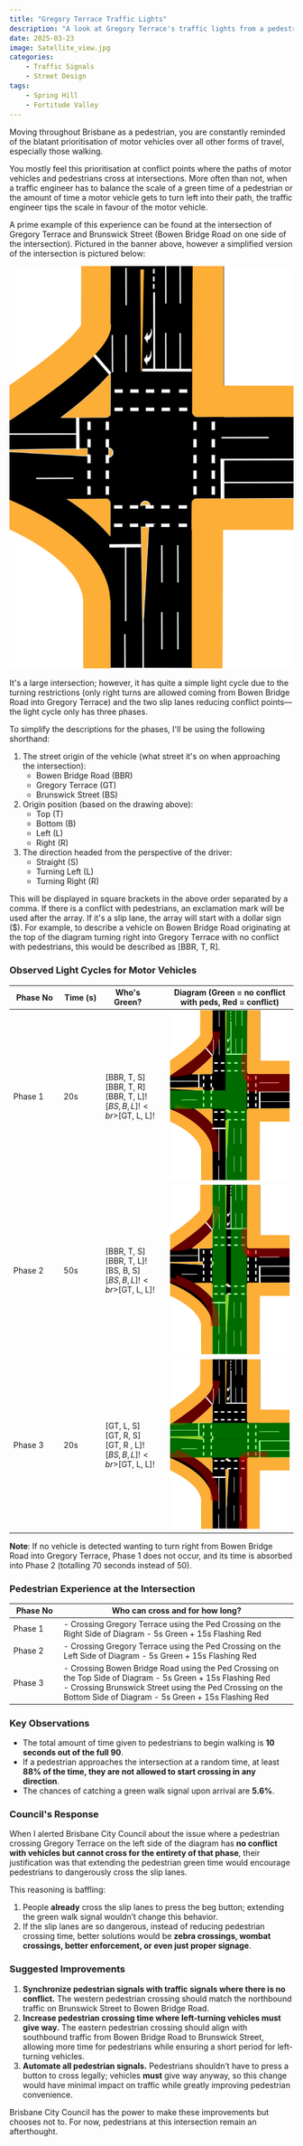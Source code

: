 ```yaml
---
title: "Gregory Terrace Traffic Lights"
description: "A look at Gregory Terrace's traffic lights from a pedestrian's perspective."
date: 2025-03-23
image: Satellite_view.jpg
categories:
    - Traffic Signals
    - Street Design
tags:  
    - Spring Hill
    - Fortitude Valley
---
```


Moving throughout Brisbane as a pedestrian, you are constantly reminded of the blatant prioritisation of motor vehicles over all other forms of travel, especially those walking.

You mostly feel this prioritisation at conflict points where the paths of motor vehicles and pedestrians cross at intersections. More often than not, when a traffic engineer has to balance the scale of a green time of a pedestrian or the amount of time a motor vehicle gets to turn left into their path, the traffic engineer tips the scale in favour of the motor vehicle.

A prime example of this experience can be found at the intersection of Gregory Terrace and Brunswick Street (Bowen Bridge Road on one side of the intersection). Pictured in the banner above, however a simplified version of the intersection is pictured below:

![Simplified intersection at Gregory Terrace](Brunswick_Street.png)

It's a large intersection; however, it has quite a simple light cycle due to the turning restrictions (only right turns are allowed coming from Bowen Bridge Road into Gregory Terrace) and the two slip lanes reducing conflict points—the light cycle only has three phases.

To simplify the descriptions for the phases, I'll be using the following shorthand:
1. The street origin of the vehicle (what street it's on when approaching the intersection):
   - Bowen Bridge Road (BBR)
   - Gregory Terrace (GT)
   - Brunswick Street (BS)
2. Origin position (based on the drawing above):
   - Top (T)
   - Bottom (B)
   - Left (L)
   - Right (R)
3. The direction headed from the perspective of the driver:
   - Straight (S)
   - Turning Left (L)
   - Turning Right (R)

This will be displayed in square brackets in the above order separated by a comma. If there is a conflict with pedestrians, an exclamation mark will be used after the array. If it's a slip lane, the array will start with a dollar sign ($). For example, to describe a vehicle on Bowen Bridge Road originating at the top of the diagram turning right into Gregory Terrace with no conflict with pedestrians, this would be described as [BBR, T, R].

### Observed Light Cycles for Motor Vehicles

| <div style="width:75px">Phase No</div>| <div style="width:60px">Time (s)</div> | <div style="width:80px">Who's Green?</div> | Diagram (Green = no conflict with peds, Red = conflict) |
|----|----|----|----|
| Phase 1 | 20s | [BBR, T, S]<br>[BBR, T, R]<br>[BBR, T, L]!<br>$[BS, B, L]!<br>$[GT, L, L]! | ![Phase 1](phase1.png) |
| Phase 2 | 50s | [BBR, T, S]<br>[BBR, T, L]!<br>[BS, B, S] <br>$[BS, B, L]!<br>$[GT, L, L]! | ![Phase 2](phase2.png) |
| Phase 3 | 20s | [GT, L, S]<br>[GT, R, S]<br>[GT, R , L]! <br>$[BS, B, L]!<br>$[GT, L, L]!| ![Phase 3](phase3.png) |

**Note**: If no vehicle is detected wanting to turn right from Bowen Bridge Road into Gregory Terrace, Phase 1 does not occur, and its time is absorbed into Phase 2 (totalling 70 seconds instead of 50).

### Pedestrian Experience at the Intersection

| <div style="width:75px">Phase No</div> | Who can cross and for how long? |
|----|----|
| Phase 1 | - Crossing Gregory Terrace using the Ped Crossing on the Right Side of Diagram - 5s Green + 15s Flashing Red|
| Phase 2 | - Crossing Gregory Terrace using the Ped Crossing on the Left Side of Diagram - 5s Green + 15s Flashing Red| 
| Phase 3 | - Crossing Bowen Bridge Road using the Ped Crossing on the Top Side of Diagram - 5s Green + 15s Flashing Red <br> - Crossing Brunswick Street using the Ped Crossing on the Bottom Side of Diagram - 5s Green + 15s Flashing Red|

### Key Observations

- The total amount of time given to pedestrians to begin walking is **10 seconds out of the full 90**.
- If a pedestrian approaches the intersection at a random time, at least **88% of the time, they are not allowed to start crossing in any direction**.
- The chances of catching a green walk signal upon arrival are **5.6%**.

### Council's Response

When I alerted Brisbane City Council about the issue where a pedestrian crossing Gregory Terrace on the left side of the diagram has **no conflict with vehicles but cannot cross for the entirety of that phase**, their justification was that extending the pedestrian green time would encourage pedestrians to dangerously cross the slip lanes.

This reasoning is baffling:
1. People **already** cross the slip lanes to press the beg button; extending the green walk signal wouldn’t change this behavior.
2. If the slip lanes are so dangerous, instead of reducing pedestrian crossing time, better solutions would be **zebra crossings, wombat crossings, better enforcement, or even just proper signage**.

### Suggested Improvements

1. **Synchronize pedestrian signals with traffic signals where there is no conflict.** The western pedestrian crossing should match the northbound traffic on Brunswick Street to Bowen Bridge Road.
2. **Increase pedestrian crossing time where left-turning vehicles must give way.** The eastern pedestrian crossing should align with southbound traffic from Bowen Bridge Road to Brunswick Street, allowing more time for pedestrians while ensuring a short period for left-turning vehicles.
3. **Automate all pedestrian signals.** Pedestrians shouldn’t have to press a button to cross legally; vehicles **must** give way anyway, so this change would have minimal impact on traffic while greatly improving pedestrian convenience.

Brisbane City Council has the power to make these improvements but chooses not to. For now, pedestrians at this intersection remain an afterthought.
